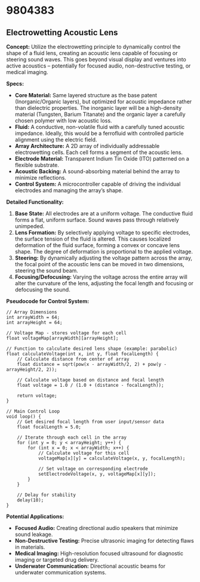 # 9804383

## Electrowetting Acoustic Lens

**Concept:** Utilize the electrowetting principle to dynamically control the shape of a fluid lens, creating an acoustic lens capable of focusing or steering sound waves. This goes beyond visual display and ventures into active acoustics – potentially for focused audio, non-destructive testing, or medical imaging.

**Specs:**

*   **Core Material:** Same layered structure as the base patent (Inorganic/Organic layers), but optimized for acoustic impedance rather than dielectric properties. The inorganic layer will be a high-density material (Tungsten, Barium Titanate) and the organic layer a carefully chosen polymer with low acoustic loss.
*   **Fluid:** A conductive, non-volatile fluid with a carefully tuned acoustic impedance. Ideally, this would be a ferrofluid with controlled particle alignment using the electric field.
*   **Array Architecture:** A 2D array of individually addressable electrowetting cells. Each cell forms a segment of the acoustic lens.
*   **Electrode Material:** Transparent Indium Tin Oxide (ITO) patterned on a flexible substrate.
*   **Acoustic Backing:** A sound-absorbing material behind the array to minimize reflections.
*   **Control System:** A microcontroller capable of driving the individual electrodes and managing the array’s shape.

**Detailed Functionality:**

1.  **Base State:** All electrodes are at a uniform voltage. The conductive fluid forms a flat, uniform surface. Sound waves pass through relatively unimpeded.
2.  **Lens Formation:** By selectively applying voltage to specific electrodes, the surface tension of the fluid is altered. This causes localized deformation of the fluid surface, forming a convex or concave lens shape. The degree of deformation is proportional to the applied voltage.
3.  **Steering:** By dynamically adjusting the voltage pattern across the array, the focal point of the acoustic lens can be moved in two dimensions, steering the sound beam.
4.  **Focusing/Defocusing:** Varying the voltage across the entire array will alter the curvature of the lens, adjusting the focal length and focusing or defocusing the sound.

**Pseudocode for Control System:**

```
// Array Dimensions
int arrayWidth = 64;
int arrayHeight = 64;

// Voltage Map - stores voltage for each cell
float voltageMap[arrayWidth][arrayHeight];

// Function to calculate desired lens shape (example: parabolic)
float calculateVoltage(int x, int y, float focalLength) {
    // Calculate distance from center of array
    float distance = sqrt(pow(x - arrayWidth/2, 2) + pow(y - arrayHeight/2, 2));

    // Calculate voltage based on distance and focal length
    float voltage = 1.0 / (1.0 + (distance - focalLength));

    return voltage;
}

// Main Control Loop
void loop() {
    // Get desired focal length from user input/sensor data
    float focalLength = 5.0;

    // Iterate through each cell in the array
    for (int y = 0; y < arrayHeight; y++) {
        for (int x = 0; x < arrayWidth; x++) {
            // Calculate voltage for this cell
            voltageMap[x][y] = calculateVoltage(x, y, focalLength);

            // Set voltage on corresponding electrode
            setElectrodeVoltage(x, y, voltageMap[x][y]);
        }
    }

    // Delay for stability
    delay(10);
}
```

**Potential Applications:**

*   **Focused Audio:** Creating directional audio speakers that minimize sound leakage.
*   **Non-Destructive Testing:** Precise ultrasonic imaging for detecting flaws in materials.
*   **Medical Imaging:** High-resolution focused ultrasound for diagnostic imaging or targeted drug delivery.
*   **Underwater Communication:** Directional acoustic beams for underwater communication systems.